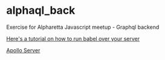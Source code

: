 # alphaql_back
Exercise for Alpharetta Javascript meetup - Graphql backend

[Here's a tutorial on how to run babel over your server](https://www.codementor.io/iykyvic/writing-your-nodejs-apps-using-es6-6dh0edw2o)

[Apollo Server](https://www.apollographql.com/server)
